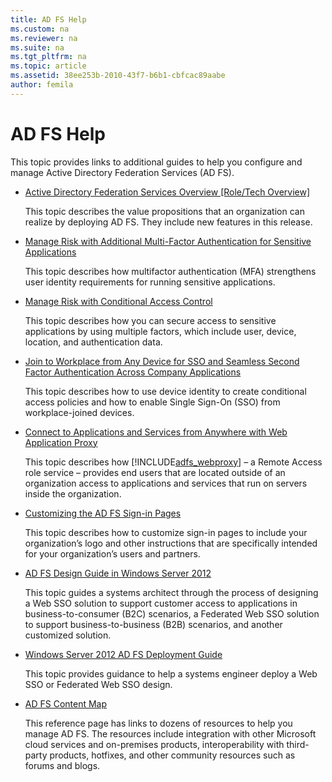 ```yaml
---
title: AD FS Help
ms.custom: na
ms.reviewer: na
ms.suite: na
ms.tgt_pltfrm: na
ms.topic: article
ms.assetid: 38ee253b-2010-43f7-b6b1-cbfcac89aabe
author: femila
---
```

# AD FS Help
This topic provides links to additional guides to help you configure and manage Active Directory Federation Services \(AD FS\).  
  
-   [Active Directory Federation Services Overview \[Role\/Tech Overview\]](../Topic/Active-Directory-Federation-Services-Overview.md)  
  
    This topic describes the value propositions that an organization can realize by deploying AD FS. They include new features in this release.  
  
-   [Manage Risk with Additional Multi\-Factor Authentication for Sensitive Applications](../Topic/Manage-Risk-with-Additional-Multi-Factor-Authentication-for-Sensitive-Applications.md)  
  
    This topic describes how multifactor authentication \(MFA\) strengthens user identity requirements for running sensitive applications.  
  
-   [Manage Risk with Conditional Access Control](../Topic/Manage-Risk-with-Conditional-Access-Control.md)  
  
    This topic describes how you can secure access to sensitive applications by using multiple factors, which include user, device, location, and authentication data.  
  
-   [Join to Workplace from Any Device for SSO and Seamless Second Factor Authentication Across Company Applications](../Topic/Join-to-Workplace-from-Any-Device-for-SSO-and-Seamless-Second-Factor-Authentication-Across-Company-Applications.md)  
  
    This topic describes how to use device identity to create conditional access policies and how to enable Single Sign\-On \(SSO\) from workplace\-joined devices.  
  
-   [Connect to Applications and Services from Anywhere with Web Application Proxy](../Topic/Connect-to-Applications-and-Services-from-Anywhere-with-Web-Application-Proxy.md)  
  
    This topic describes how [!INCLUDE[adfs_webproxy](../Token/adfs_webproxy_md.md)] – a Remote Access role service – provides end users that are located outside of an organization access to applications and services that run on servers inside the organization.  
  
-   [Customizing the AD FS Sign\-in Pages](../Topic/Customizing-the-AD-FS-Sign-in-Pages.md)  
  
    This topic describes how to customize sign\-in pages to include your organization’s logo and other instructions that are specifically intended for your organization’s users and partners.  
  
-   [AD FS Design Guide in Windows Server 2012](../Topic/AD-FS-Design-Guide-in-Windows-Server-2012.md)  
  
    This topic guides a systems architect through the process of designing a Web SSO solution to support customer access to applications in business\-to\-consumer \(B2C\) scenarios, a Federated Web SSO solution to support business\-to\-business \(B2B\) scenarios, and another customized solution.  
  
-   [Windows Server 2012 AD FS Deployment Guide](../Topic/Windows-Server-2012-AD-FS-Deployment-Guide.md)  
  
    This topic provides guidance to help a systems engineer deploy a Web SSO or Federated Web SSO design.  
  
-   [AD FS Content Map](http://social.technet.microsoft.com/wiki/contents/articles/ad-fs-2-0-survival-guide/rss.aspx)  
  
    This reference page has links to dozens of resources to help you manage AD FS. The resources include integration with other Microsoft cloud services and on\-premises products, interoperability with third\-party products, hotfixes, and other community resources such as forums and blogs.  
  
